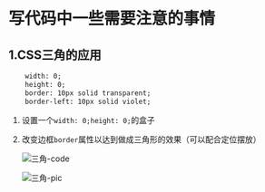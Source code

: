 # 写代码中一些需要注意的事情

## 1.CSS三角的应用

```html
    width: 0;
    height: 0;
    border: 10px solid transparent;
    border-left: 10px solid violet;
```

1. 设置一个`width: 0;height: 0;`的盒子

2. 改变边框`border`属性以达到做成三角形的效果（可以配合定位摆放）

   ![三角-code](D:\1_2020Web\Note\00_琐碎的事\image\三角-code.jpg)

   ![三角-pic](D:\1_2020Web\Note\00_琐碎的事\image\三角-pic.jpg)
